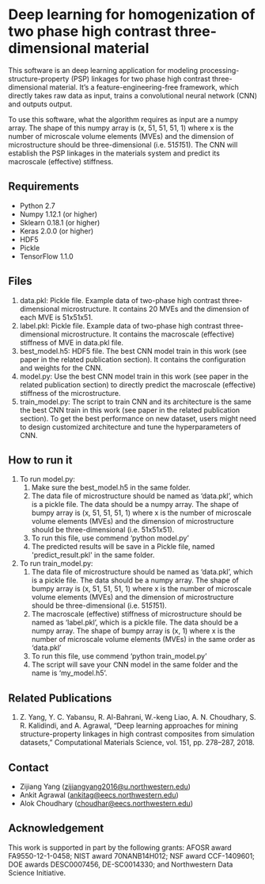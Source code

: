 # Deep learning for homogenization of two phase high contrast three-dimensional material 
This software is an deep learning application for modeling processing-structure-property (PSP) linkages for two phase high contrast three-dimensional material. It’s a feature-engineering-free framework, which directly takes raw data as input, trains a convolutional neural network (CNN) and outputs output. 

To use this software, what the algorithm requires as input are a numpy array. The shape of this numpy array is (x, 51, 51, 51, 1) where x is the number of microscale volume elements (MVEs) and the dimension of microstructure should be three-dimensional (i.e. 51*51*51). The CNN will establish the PSP linkages in the materials system and predict its macroscale (effective) stiffness.

## Requirements ##
* Python 2.7
* Numpy 1.12.1 (or higher)
* Sklearn 0.18.1 (or higher)
* Keras 2.0.0 (or higher)
* HDF5
* Pickle
* TensorFlow 1.1.0

## Files ##
1. data.pkl: Pickle file. Example data of two-phase high contrast three-dimensional microstructure. It contains 20 MVEs and the dimension of each MVE is 51x51x51.
2. label.pkl: Pickle file. Example data of two-phase high contrast three-dimensional microstructure. It contains the macroscale (effective) stiffness of MVE in data.pkl file. 
3. best_model.h5: HDF5 file. The best CNN model train in this work (see paper in the related publication section). It contains the configuration and weights for the CNN.
4. model.py: Use the best CNN model train in this work (see paper in the related publication section) to directly predict the macroscale (effective) stiffness of the microstructure. 
5. train_model.py: The script to train CNN and its architecture is the same the best CNN train in this work (see paper in the related publication section). To get the best performance on new dataset, users might need to design customized architecture and tune the hyperparameters of CNN.

## How to run it
1. To run model.py: 
	1. Make sure the best_model.h5 in the same folder.
	2. The data file of microstructure should be named as ‘data.pkl’, which is a pickle file. The data should be a numpy array. The shape of bumpy array is (x, 51, 51, 51, 1) where x is the number of microscale volume elements (MVEs) and the dimension of microstructure should be three-dimensional (i.e. 51x51x51). 
	3. To run this file, use commend ‘python model.py’
	4. The predicted results will be save in a Pickle file, named 'predict_result.pkl' in the same folder. 
1. To run train_model.py: 
	1. The data file of microstructure should be named as ‘data.pkl’, which is a pickle file. The data should be a numpy array. The shape of bumpy array is (x, 51, 51, 51, 1) where x is the number of microscale volume elements (MVEs) and the dimension of microstructure should be three-dimensional (i.e. 51*51*51). 
	2. The macroscale (effective) stiffness of microstructure should be named as ‘label.pkl’, which is a pickle file. The data should be a numpy array. The shape of bumpy array is (x, 1) where x is the number of microscale volume elements (MVEs) in the same order as ‘data.pkl’
	3. To run this file, use commend ‘python train_model.py’
	4. The script will save your CNN model in the same folder and the name is ‘my_model.h5’.

## Related Publications ##
1. Z. Yang, Y. C. Yabansu, R. Al-Bahrani, W.-keng Liao, A. N. Choudhary, S. R. Kalidindi, and A. Agrawal, “Deep learning approaches for mining structure-property linkages in high contrast composites from simulation datasets,” Computational Materials Science, vol. 151, pp. 278–287, 2018.

## Contact
* Zijiang Yang (zijiangyang2016@u.northwestern.edu)
* Ankit Agrawal (ankitag@eecs.northwestern.edu)
* Alok Choudhary (choudhar@eecs.northwestern.edu)

## Acknowledgement
This work is supported in part by the following grants: AFOSR award FA9550-12-1-0458; NIST award 70NANB14H012; NSF award CCF-1409601; DOE awards DESC0007456, DE-SC0014330; and Northwestern Data Science Initiative.

